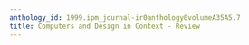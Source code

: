 ```yaml
---
anthology_id: 1999.ipm_journal-ir0anthology0volumeA35A5.7
title: Computers and Design in Context - Review
---
```

